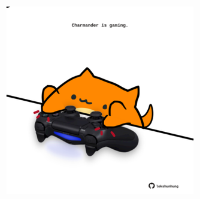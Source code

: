 <!-- built at 29/08/2024, 19:00:47 UTC -->
<p align="center">
  <img width="500" height="500" src="./ReadmeImage.svg">
</p>
